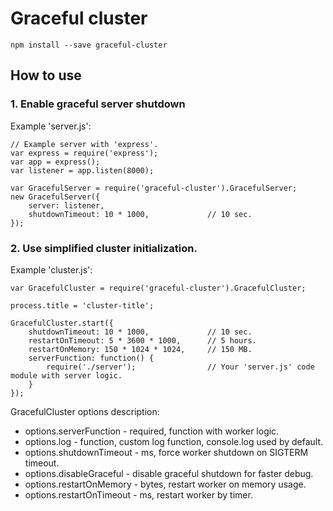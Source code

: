 # Graceful cluster

    npm install --save graceful-cluster
    
## How to use

### 1. Enable graceful server shutdown

  
Example 'server.js':

    // Example server with 'express'.
    var express = require('express');
    var app = express();
    var listener = app.listen(8000);

    var GracefulServer = require('graceful-cluster').GracefulServer;
    new GracefulServer({
        server: listener,
        shutdownTimeout: 10 * 1000,             // 10 sec.
    });

### 2. Use simplified cluster initialization.

Example 'cluster.js':

    var GracefulCluster = require('graceful-cluster').GracefulCluster;

    process.title = 'cluster-title';
    
    GracefulCluster.start({
        shutdownTimeout: 10 * 1000,             // 10 sec.
        restartOnTimeout: 5 * 3600 * 1000,      // 5 hours.
        restartOnMemory: 150 * 1024 * 1024,     // 150 MB.
        serverFunction: function() {
            require('./server');                // Your 'server.js' code module with server logic.
        }
    });

GracefulCluster options description:

 - options.serverFunction        - required, function with worker logic.
 - options.log                   - function, custom log function, console.log used by default.
 - options.shutdownTimeout       - ms, force worker shutdown on SIGTERM timeout.
 - options.disableGraceful       - disable graceful shutdown for faster debug.
 - options.restartOnMemory       - bytes, restart worker on memory usage.
 - options.restartOnTimeout      - ms, restart worker by timer.
